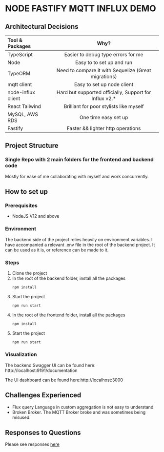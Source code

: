 # NODE FASTIFY MQTT INFLUX DEMO

## Architectural Decisions

| Tool & Packages     |                          Why?                          |
| :------------------ | :----------------------------------------------------: |
| TypeScript          |           Easier to debug type errors for me           |
| Node                |               Easy to to set up and run                |
| TypeORM             |  Need to compare it with Sequelize (Great migrations)  |
| mqtt  client        |               Easy to set up node client               |
| node-influx  client | Hard but supported officially, Support for Influx v2.* |
| React Tailwind      |        Brilliant for poor stylists like myself         |
| MySQL, AWS RDS      |                  One time easy set up                  |
| Fastify             |           Faster && lighter http operations            |

## Project Structure
### Single Repo with 2 main folders for the frontend and backend code
Mostly for ease of me collaborating with myself and work concurrently.

## How to set up
### Prerequisites
+ NodeJS V12 and above

### Environment
The backend side of the project relies heavily on environment variables. I have accompanied a relevant .env file in the root of the backend project. It can be used as it is, or reference can be made to it.

### Steps
1. Clone the project
2. In the root of the backend folder, install all the packages 
   ```bash 
   npm install
   ```
3. Start the project 
   ```bash
   npm run start
   ```
4. In the root of the frontend folder, install all the packages
   ```bash
   npm install
   ```
5. Start the project 
   ```bash 
   npm run start
   ```

### Visualization
The backend Swagger UI can be found here: http://localhost:9191/documentation

The UI dashboard can be found here:http://localhost:3000

## Challenges Experienced
+ Flux query Language in custom aggregation is not easy to understand
+ Broken Broker. The MQTT Broker broke and was sometimes being misused.


## Responses to Questions
Please see responses [here](/docs/Answers.md)